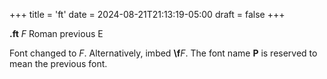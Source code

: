 +++
title = 'ft'
date = 2024-08-21T21:13:19-05:00
draft = false
+++

**.ft** _F_ Roman previous E

Font changed to *F*. Alternatively, imbed **\f**_F_. The font name **P** is
reserved to mean the previous font.
